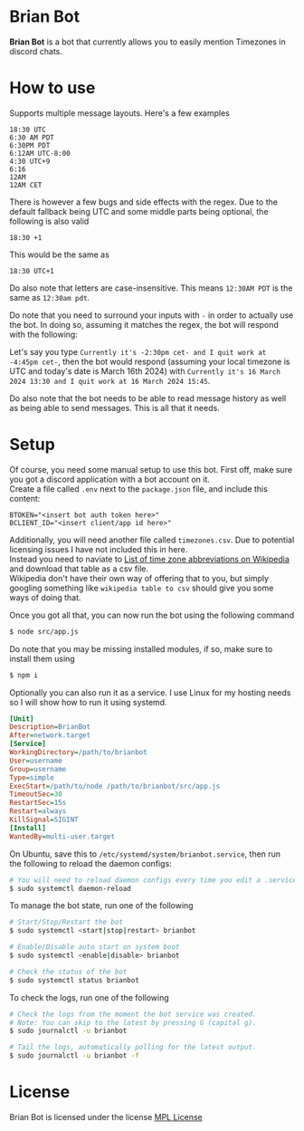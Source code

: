 # Brian Bot
**Brian Bot** is a bot that currently allows you to easily mention Timezones in discord chats.

# How to use
Supports multiple message layouts.
Here's a few examples
```
18:30 UTC
6:30 AM PDT
6:30PM PDT
6:12AM UTC-8:00
4:30 UTC+9
6:16
12AM
12AM CET
```

There is however a few bugs and side effects with the regex. Due to the default fallback being UTC and some middle parts being optional, the following is also valid
```
18:30 +1
```

This would be the same as
```
18:30 UTC+1
```

Do also note that letters are case-insensitive.
This means `12:30AM PDT` is the same as `12:30am pdt`.

Do note that you need to surround your inputs with `-` in order to actually use the bot. In doing so, assuming it matches the regex, the bot will respond with the following:

Let's say you type `Currently it's -2:30pm cet- and I quit work at -4:45pm cet-`, then the bot would respond (assuming your local timezone is UTC and today's date is March 16th 2024) with `Currently it's 16 March 2024 13:30 and I quit work at 16 March 2024 15:45`.

Do also note that the bot needs to be able to read message history as well as being able to send messages. This is all that it needs.

# Setup
Of course, you need some manual setup to use this bot. First off, make sure you got a discord application with a bot account on it.<br>
Create a file called `.env` next to the `package.json` file, and include this content:
```
BTOKEN="<insert bot auth token here>"
BCLIENT_ID="<insert client/app id here>"
```

Additionally, you will need another file called `timezones.csv`. Due to potential licensing issues I have not included this in here.<br>
Instead you need to naviate to [List of time zone abbreviations on Wikipedia](https://en.wikipedia.org/wiki/List_of_time_zone_abbreviations) and download that table as a csv file.<br>
Wikipedia don't have their own way of offering that to you, but simply googling something like `wikipedia table to csv` should give you some ways of doing that.

Once you got all that, you can now run the bot using the following command
```sh
$ node src/app.js
```

Do note that you may be missing installed modules, if so, make sure to install them using
```sh
$ npm i
```

Optionally you can also run it as a service. I use Linux for my hosting needs so I will show how to run it using systemd.
```ini
[Unit]
Description=BrianBot
After=network.target
[Service]
WorkingDirectory=/path/to/brianbot
User=username
Group=username
Type=simple
ExecStart=/path/to/node /path/to/brianbot/src/app.js
TimeoutSec=30
RestartSec=15s
Restart=always
KillSignal=SIGINT
[Install]
WantedBy=multi-user.target
```
On Ubuntu, save this to ``/etc/systemd/system/brianbot.service``, then run the following to reload the daemon configs:
```sh
# You will need to reload daemon configs every time you edit a .service file
$ sudo systemctl daemon-reload
```

To manage the bot state, run one of the following
```sh
# Start/Stop/Restart the bot
$ sudo systemctl <start|stop|restart> brianbot

# Enable/Disable auto start on system boot
$ sudo systemctl <enable|disable> brianbot

# Check the status of the bot
$ sudo systemctl status brianbot
```

To check the logs, run one of the following
```sh
# Check the logs from the moment the bot service was created.
# Note: You can skip to the latest by pressing G (capital g).
$ sudo journalctl -u brianbot

# Tail the logs, automatically polling for the latest output.
$ sudo journalctl -u brianbot -f
```

# License
Brian Bot is licensed under the license [MPL License](https://github.com/Kirdow/BrianBot/blob/master/LICENSE)
